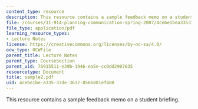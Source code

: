 ```yaml
---
content_type: resource
description: This resource contains a sample feedback memo on a student briefing.
file: /courses/11-914-planning-communication-spring-2007/4cebe1bea33537de36378566801ef480_sample2.pdf
file_type: application/pdf
learning_resource_types:
- Lecture Notes
license: https://creativecommons.org/licenses/by-nc-sa/4.0/
ocw_type: OCWFile
parent_title: Lecture Notes
parent_type: CourseSection
parent_uid: 76915511-e39b-1946-ea5e-cc0dd2907035
resourcetype: Document
title: sample2.pdf
uid: 4cebe1be-a335-37de-3637-8566801ef480
---
```

This resource contains a sample feedback memo on a student briefing.